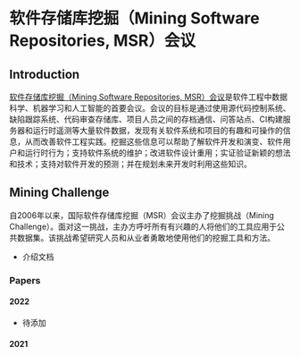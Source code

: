 # 软件存储库挖掘（Mining Software Repositories, MSR）会议

## Introduction

[软件存储库挖掘（Mining Software Repositories, MSR）会议](https://conf.researchr.org/home/msr-2023)是软件工程中数据科学、机器学习和人工智能的首要会议。会议的目标是通过使用源代码控制系统、缺陷跟踪系统、代码审查存储库、项目人员之间的存档通信、问答站点、CI构建服务器和运行时遥测等大量软件数据，发现有关软件系统和项目的有趣和可操作的信息，从而改善软件工程实践。挖掘这些信息可以帮助了解软件开发和演变、软件用户和运行时行为；支持软件系统的维护；改进软件设计重用；实证验证新颖的想法和技术；支持对软件开发的预测；并在规划未来开发时利用这些知识。

## Mining Challenge

自2006年以来，国际软件存储库挖掘（MSR）会议主办了挖掘挑战（Mining Challenge）。面对这一挑战，主办方呼吁所有有兴趣的人将他们的工具应用于公共数据集。该挑战希望研究人员和从业者勇敢地使用他们的挖掘工具和方法。

- 介绍文档

### Papers

#### 2022

- 待添加

#### 2021